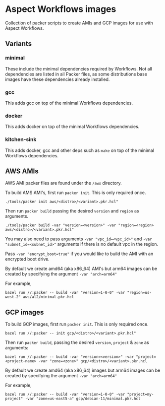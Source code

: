 # Aspect Workflows images

Collection of packer scripts to create AMIs and GCP images for use with Aspect Workflows.

## Variants

### minimal

These include the minimal dependencies required by Workflows. Not all dependencies are listed in all Packer files, as some distributions base images have these dependencies already installed.

### gcc

This adds gcc on top of the minimal Workflows dependencies.

### docker

This adds docker on top of the minimal Workflows dependencies.

### kitchen-sink

This adds docker, gcc and other deps such as `make` on top of the minimal Workflows dependencies.

## AWS AMIs

AWS AMI packer files are found under the `/aws` directory.

To build AMS AMI's, first run `packer init`. This is only required once.

```
./tools/packer init aws/<distro>/<variant>.pkr.hcl"
```

Then run `packer build` passing the desired `version` and `region` as arguments.

```
./tools/packer build -var "version=<version>" -var "region=<region> aws/<distro>/<variant>.pkr.hcl"
```

You may also need to pass arguments `-var "vpc_id=<vpc_id>"` and `-var "subnet_id=<subnet_id>"` arguments if there is no default vpc in the region.

Pass `-var "encrypt_boot=true"` if you would like to build the AMI with an encrypted boot drive.

By default we create amd64 (aka x86_64) AMI's but arm64 images can be created by specifying the argument `-var "arch=arm64"`

For example,

`bazel run //:packer -- build -var "version=1-0-0" -var "region=us-west-2" aws/al2/minimal.pkr.hcl`

## GCP images

To build GCP images, first run `packer init`. This is only required once.

```
bazel run //:packer -- init gcp/<distro>/<variant>.pkr.hcl"
```

Then run `packer build`, passing the desired `version`, `project` & `zone` as arguments:

```
bazel run //:packer -- build -var "version=<version>" -var "project=<project-name> -var "zone=<zone>" gcp/<distro>/<variant>.pkr.hcl
```

By default we create amd64 (aka x86_64) images but arm64 images can be created by specifying the argument `-var "arch=arm64"`

For example,

`bazel run //:packer -- build -var "version=1-0-0" -var "project=my-project" -var "zone=us-east5-a" gcp/debian-11/minimal.pkr.hcl`